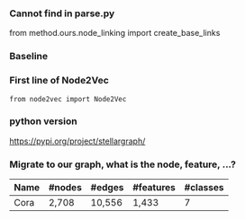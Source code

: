 ### Cannot find in parse.py
from method.ours.node_linking import create_base_links

### Baseline

### First line of Node2Vec
```from node2vec import Node2Vec```

### python version

https://pypi.org/project/stellargraph/


### Migrate to our graph, what is the node, feature, ...?
| Name    | #nodes | #edges | #features | #classes | 
|----------------|--------|--------|-----------|----------|
| Cora          | 2,708 | 10,556 | 1,433     | 7        | 
